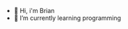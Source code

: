 - 👋 Hi, i'm Brian
- 🌱 I’m currently learning programming
<!---
Th3R3alZ4ny/Th3R3alZ4ny is a ✨ special ✨ repository because its `README.md` (this file) appears on your GitHub profile.
You can click the Preview link to take a look at your changes.
--->
